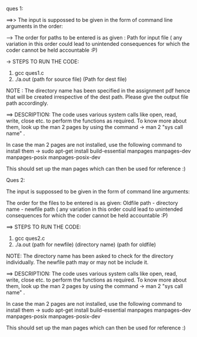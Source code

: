 ques 1:

==>>
The input is suppossed to be given in the form of command line arguments in the order:

-->
The order for paths to be entered is as given :
Path for input file ( any variation in this order could lead to unintended consequences for which the coder cannot be held accountable  :P)

->
STEPS TO RUN THE CODE:
1. gcc ques1.c
2. ./a.out (path for source file) (Path for dest file)

NOTE : The directory name has been specified in the assignment pdf hence that will be created irrespective of the dest path. Please give the output file path accordingly.

==> DESCRIPTION:
The code uses various system calls like open, read, write, close etc. to perform the functions as required. To know more about them, look up the man 2 pages by using the command -> man 2 "sys call name" .

In case the man 2 pages are not installed, use the following command to install them -> sudo apt-get install build-essential manpages manpages-dev manpages-posix manpages-posix-dev

This should set up the man pages which can then be used for reference :) 

Ques 2:

The input  is suppossed to be given in the form of command line arguments:

The order for the files to be entered is as given: 
Oldfile path - directory name - newfile path ( any variation in this order could lead to unintended consequences for which the coder cannot be held accountable  :P)

==>  STEPS TO RUN THE CODE:
1. gcc ques2.c
2. ./a.out (path for newfile) (directory name) (path for oldfile)

NOTE: The directory name has been asked to check for the directory individually. The newfile path may or may not be include it. 

==> DESCRIPTION:
The code uses various system calls like open, read, write, close etc. to perform the functions as required. To know more about them, look up the man 2 pages by using the command -> man 2 "sys call name" .

In case the man 2 pages are not installed, use the following command to install them -> sudo apt-get install build-essential manpages manpages-dev manpages-posix manpages-posix-dev

This should set up the man pages which can then be used for reference :) 